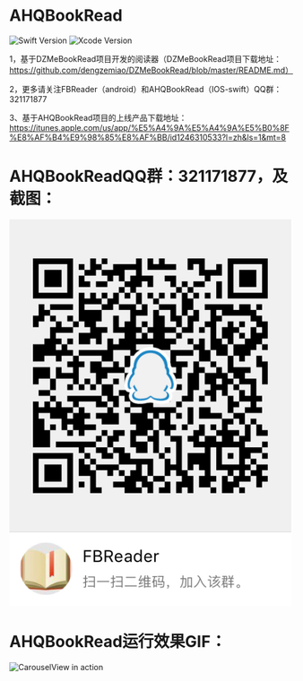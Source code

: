 # AHQBookRead

![Swift Version](https://img.shields.io/badge/Swift-3.x-orange.svg) 
![Xcode Version](https://img.shields.io/badge/Xcode-8.2.1-orange.svg) 


1，基于DZMeBookRead项目开发的阅读器（DZMeBookRead项目下载地址：https://github.com/dengzemiao/DZMeBookRead/blob/master/README.md）

2，更多请关注FBReader（android）和AHQBookRead（IOS-swift）QQ群：321171877

3、基于AHQBookRead项目的上线产品下载地址：https://itunes.apple.com/us/app/%E5%A4%9A%E5%A4%9A%E5%B0%8F%E8%AF%B4%E9%98%85%E8%AF%BB/id1246310533?l=zh&ls=1&mt=8

# AHQBookReadQQ群：321171877，及截图：

![CarouselView in action](jpg-001.jpg)

# AHQBookRead运行效果GIF：

![CarouselView in action](git-001.gif)
